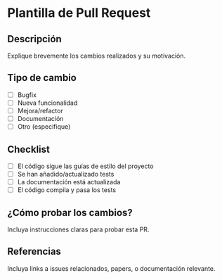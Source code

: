 # Plantilla de Pull Request

## Descripción
Explique brevemente los cambios realizados y su motivación.

## Tipo de cambio
- [ ] Bugfix
- [ ] Nueva funcionalidad
- [ ] Mejora/refactor
- [ ] Documentación
- [ ] Otro (especifique)

## Checklist
- [ ] El código sigue las guías de estilo del proyecto
- [ ] Se han añadido/actualizado tests
- [ ] La documentación está actualizada
- [ ] El código compila y pasa los tests

## ¿Cómo probar los cambios?
Incluya instrucciones claras para probar esta PR.

## Referencias
Incluya links a issues relacionados, papers, o documentación relevante.